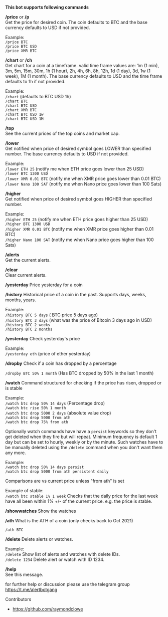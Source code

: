 **This bot supports following commands**

**/price** or **/p**  
Get the price for desired coin. The coin defaults to BTC and the base currency defaults to USD if not provided.  

Example:  
`/price BTC`  
`/price BTC USD`  
`/price XMR BTC`  
    
**/chart** or **/ch**  
Get chart for a coin at a timeframe. valid time frame values are: 1m (1 min), 3m, 5m, 15m, 30m, 1h (1 hour), 2h, 4h, 6h, 8h, 12h, 1d (1 day), 3d, 1w (1 week), 1M (1 month). The base currency defaults to USD and the time frame defaults to 1h if not provided.  

Example:  
`/chart` (defaults to BTC USD 1h)  
`/chart BTC`  
`/chart BTC USD`  
`/chart XMR BTC`  
`/chart BTC USD 1w`  
`/chart BTC USD 1M`

**/top**  
See the current prices of the top coins and market cap.

**/lower**  
Get notified when price of desired symbol goes LOWER than specified number. The base currency defaults to USD if not provided.  

Example:  
`/lower ETH 25` (notify me when ETH price goes lower than 25 USD)  
`/lower BTC 1300 USD`  
`/lower XMR 0.01 BTC` (notify me when XMR price goes lower than 0.01 BTC)  
`/lower Nano 100 SAT` (notify me when Nano price goes lower than 100 Sats)  

**/higher**  
Get notified when price of desired symbol goes HIGHER than specified number.

Example:  
`/higher ETH 25` (notify me when ETH price goes higher than 25 USD)  
`/higher BTC 1300 USD`  
`/higher XMR 0.01 BTC` (notify me when XMR price goes higher than 0.01 BTC)  
`/higher Nano 100 SAT` (notify me when Nano price goes higher than 100 Sats)  

**/alerts**  
Get the current alerts.

**/clear**  
Clear current alerts.

**/yesterday**
Price yesterday for a coin

**/history**
Historical price of a coin in the past. Supports days, weeks, months, years.

Example:  
`/history BTC 5 days` ( BTC price 5 days ago)  
`/history BTC 3 days` (what was the price of Bitcoin 3 days ago in USD)    
`/history BTC 2 weeks`  
`/history BTC 2 months`  

**/yesterday**
Check yesterday's price

Example:  
`/yesterday eth` (price of ether yesterday)

**/dropby**
Check if a coin has dropped by a percentage

`/dropby BTC 50% 1 month` (Has BTC dropped by 50% in the last 1 month)


**/watch**
Command structured for checking if the price has risen, dropped or is stable

Example:  
`/watch btc drop 50% 14 days` (Percentage drop)  
`/watch btc rise 50% 1 month`  
`/watch btc drop 5000 2 days` (absolute value drop)  
`/watch btc drop 5000 from ath`  
`/watch btc drop 75% from ath`  

Optionally watch commands have have a `persist` keywords so they don't get deleted when they fire
but will repeat. Minimum frequency is default 1 day but can be set to hourly, weekly or by the minute. Such watches have to be manually deleted using the `/delete` command when you don't want them any more.

Example:  
`/watch btc drop 50% 14 days persist`  
`/watch btc drop 5000 from ath persistent daily`
  
Comparisons are vs current price unless "from ath" is set   

Example of stable:  
`/watch btc stable 1% 1 week` Checks that the daily price for the last week have all been within 1% +/-  of the current price. e.g. the price is stable.

**/showwatches**
Show the watches

**/ath**
What is the ATH of a coin (only checks back to Oct 2021)

`/ath BTC`

**/delete**
Delete alerts or watches.

Example:  
`/delete` Show list of alerts and watches with delete IDs.  
`/delete 1234` Delete alert or watch with ID 1234.


**/help**  
See this message.

for further help or discussion please use the telegram group https://t.me/alertbotgang

Contributors
 - https://github.com/raymondclowe
